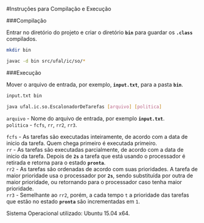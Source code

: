 #Instruções para Compilação e Execução

###Compilação

Entrar no diretório do projeto e criar o diretório **`bin`** para guardar os **`.class`** compilados.

```bash
mkdir bin

javac -d bin src/ufal/ic/so/*

```

###Execução

Mover o arquivo de entrada, por exemplo, **`input.txt`**, para a pasta **`bin`**.

```bash
input.txt bin

java ufal.ic.so.EscalonadorDeTarefas [arquivo] [politica]

```
`arquivo` - Nome do arquivo de entrada, por exemplo **`input.txt`**. <br>
`politica` - `fcfs`, `rr`, `rr2`, `rr3`. <br>

`fcfs` - As tarefas são executadas inteiramente, de acordo com a data de inicio da tarefa. Quem chega primeiro é executada primeiro. <br>
`rr` - As tarefas são executadas parcialmente, de acordo com a data de inicio da tarefa. Depois de **`2s`** a tarefa que está usando o processador é retirada e retorna para o estado **`pronta`**. <br> 
`rr2` - As tarefas são ordenadas de acordo com suas prioridades. A tarefa de maior prioridade usa o processador por **`2s`**, sendo substituída por outra de maior prioridade, ou retornando para o processador caso tenha maior prioridade.<br>
`rr3` - Semelhante ao `rr2`, porém, a cada tempo `t` a prioridade das tarefas que estão no estado **`pronta`** são incrementadas em `1`.<br>

Sistema Operacional utilizado: Ubuntu 15.04 x64.
